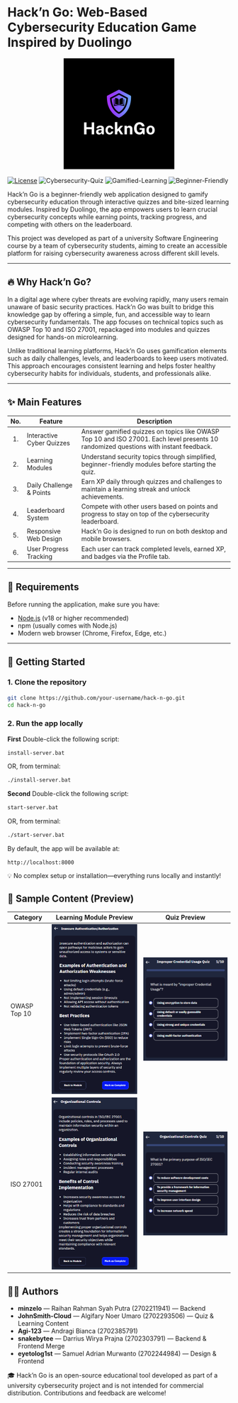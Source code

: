 # Hack’n Go: Web-Based Cybersecurity Education Game Inspired by Duolingo

<p align="center" width="100">
  <img src="static/assets/hackngo-banner.png" alt="Hack'n Go Banner" width="250">
</p>

[![License](https://img.shields.io/badge/License-MIT-green.svg)](LICENSE)
![Cybersecurity-Quiz](https://img.shields.io/badge/Cybersecurity_Quiz-blue)
![Gamified-Learning](https://img.shields.io/badge/Gamified_Learning-orange)
![Beginner-Friendly](https://img.shields.io/badge/Beginner_Friendly-yellow)

Hack’n Go is a beginner-friendly web application designed to gamify cybersecurity education through interactive quizzes and bite-sized learning modules. Inspired by Duolingo, the app empowers users to learn crucial cybersecurity concepts while earning points, tracking progress, and competing with others on the leaderboard.

This project was developed as part of a university Software Engineering course by a team of cybersecurity students, aiming to create an accessible platform for raising cybersecurity awareness across different skill levels.

---

## 🔥 Why Hack’n Go?

In a digital age where cyber threats are evolving rapidly, many users remain unaware of basic security practices. Hack’n Go was built to bridge this knowledge gap by offering a simple, fun, and accessible way to learn cybersecurity fundamentals. The app focuses on technical topics such as OWASP Top 10 and ISO 27001, repackaged into modules and quizzes designed for hands-on microlearning.

Unlike traditional learning platforms, Hack’n Go uses gamification elements such as daily challenges, levels, and leaderboards to keep users motivated. This approach encourages consistent learning and helps foster healthy cybersecurity habits for individuals, students, and professionals alike.

---

## ✨ Main Features

| No. | Feature                     | Description |
|:---:|-----------------------------|-------------|
| 1.  | Interactive Cyber Quizzes   | Answer gamified quizzes on topics like OWASP Top 10 and ISO 27001. Each level presents 10 randomized questions with instant feedback. |
| 2.  | Learning Modules            | Understand security topics through simplified, beginner-friendly modules before starting the quiz. |
| 3.  | Daily Challenge & Points    | Earn XP daily through quizzes and challenges to maintain a learning streak and unlock achievements. |
| 4.  | Leaderboard System          | Compete with other users based on points and progress to stay on top of the cybersecurity leaderboard. |
| 5.  | Responsive Web Design       | Hack’n Go is designed to run on both desktop and mobile browsers. |
| 6.  | User Progress Tracking      | Each user can track completed levels, earned XP, and badges via the Profile tab. |

---

## 🧰 Requirements

Before running the application, make sure you have:

- [Node.js](https://nodejs.org/) (v18 or higher recommended)
- npm (usually comes with Node.js)
- Modern web browser (Chrome, Firefox, Edge, etc.)

---

## 🚀 Getting Started

### 1. Clone the repository

```bash
git clone https://github.com/your-username/hack-n-go.git
cd hack-n-go
```

### 2. Run the app locally

**First**
Double-click the following script:
```bash
install-server.bat
```
OR, from terminal:
```bash
./install-server.bat
```
**Second**
Double-click the following script:
```bash
start-server.bat
```
OR, from terminal:
```bash
./start-server.bat
```
By default, the app will be available at:

```arduino
http://localhost:8000
```
💡 No complex setup or installation—everything runs locally and instantly!

## 🧪 Sample Content (Preview)

| Category     | Learning Module Preview                          | Quiz Preview                          |
|--------------|--------------------------------------------------|----------------------------------------|
| OWASP Top 10 | ![](static/assets/module-preview.png)            | ![](static/assets/quiz-preview.png)   |
| ISO 27001    | ![](static/assets/module-iso.png)                | ![](static/assets/quiz-iso.png)       |


## 👨‍💻 Authors

- **minzelo** — Raihan Rahman Syah Putra (2702211941) — Backend
- **JohnSmith-Cloud** — Algifary Noer Umaro (2702293506) — Quiz & Learning Content
- **Agi-123** — Andragi Bianca (2702385791)  
- **snakebytee** — Darrius Wirya Prajna (2702303791) — Backend & Frontend Merge
- **eyetolog1st** — Samuel Adrian Murwanto (2702244984) — Design & Frontend

🎓 Hack’n Go is an open-source educational tool developed as part of a university cybersecurity project and is not intended for commercial distribution. Contributions and feedback are welcome!
